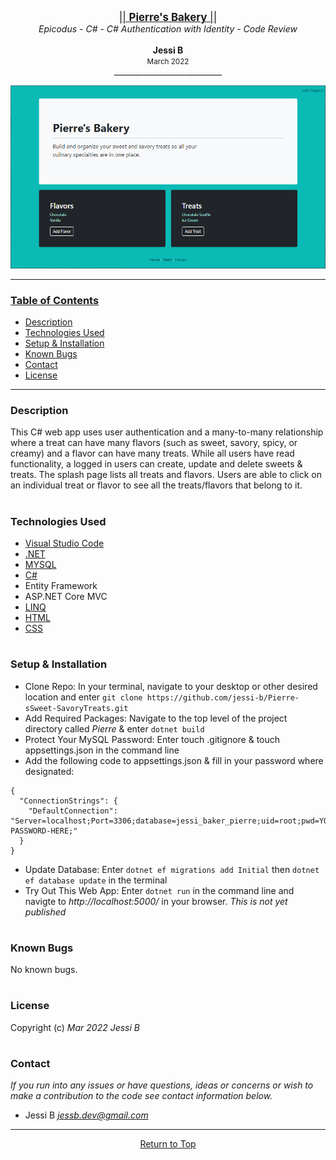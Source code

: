 <p align="center">
  <u><big>|| <b>Pierre's Bakery</b> ||</big></u>
  <br>
  <em>Epicodus - C# - C# Authentication with Identity -  Code Review</em>
  <br>
  <br>
  <strong>Jessi B</strong>
  <br>
  <small>March 2022</small>
  <br>
  ___________________________
  <br>

  ![image](Pierre\wwwroot\img\snapshot_home.png)

------------------------------

### <u>Table of Contents</u>
* <a href="#-description">Description</a>
* <a href="#-technologies-used">Technologies Used</a>
* <a href="#-setup-&-installation">Setup & Installation</a>
* <a href="#-known-bugs">Known Bugs</a>
* <a href="#-contact">Contact</a>
* <a href="#-license">License</a>

------------------------------

### Description
This C# web app uses user authentication and a many-to-many relationship where a treat can have many flavors (such as sweet, savory, spicy, or creamy) and a flavor can have many treats. While all users have read functionality, a logged in users can create, update and delete sweets & treats. The splash page lists all treats and flavors. Users are able to click on an individual treat or flavor to see all the treats/flavors that belong to it.

<!-- <em>User Stories</em><br>
As a user, I want to .... -->
#
### Technologies Used
* [Visual Studio Code](https://code.visualstudio.com/)
* [.NET](https://dotnet.microsoft.com/en-us/download)
* [MYSQL](https://dev.mysql.com/downloads/)
* [C#](https://docs.microsoft.com/en-us/dotnet/csharp/)
* Entity Framework
* ASP.NET Core MVC
* [LINQ](https://docs.microsoft.com/en-us/dotnet/csharp/programming-guide/concepts/linq/)
* [HTML](https://developer.mozilla.org/en-US/docs/Web/HTML)
* [CSS](https://developer.mozilla.org/en-US/docs/Web/CSS)
#
### Setup & Installation
* Clone Repo: In your terminal, navigate to your desktop or other desired location and enter `git clone https://github.com/jessi-b/Pierre-sSweet-SavoryTreats.git`
* Add Required Packages: Navigate to the top level of the project directory called _Pierre_ & enter `dotnet build`
* Protect Your MySQL Password: Enter touch .gitignore & touch appsettings.json in the command line
* Add the following code to appsettings.json & fill in your password where designated:
```
{ 
  "ConnectionStrings": { 
    "DefaultConnection": "Server=localhost;Port=3306;database=jessi_baker_pierre;uid=root;pwd=YOUR-PASSWORD-HERE;" 
  } 
}
```
* Update Database: Enter `dotnet ef migrations add Initial` then `dotnet ef database update` in the terminal
* Try Out This Web App: Enter `dotnet run` in the command line and navigte to _http://localhost:5000/_ in your browser.  *This is not yet published*
#
### Known Bugs
No known bugs.
#
### License
Copyright (c)  _Mar 2022_  _Jessi B_
#
### Contact
_If you run into any issues or have questions, ideas or concerns or wish to make a contribution to the code see contact information below._
* Jessi B  <em><jessb.dev@gmail.com></em>
------------------------------
<p align="center"><a href="#">Return to Top</a></p>